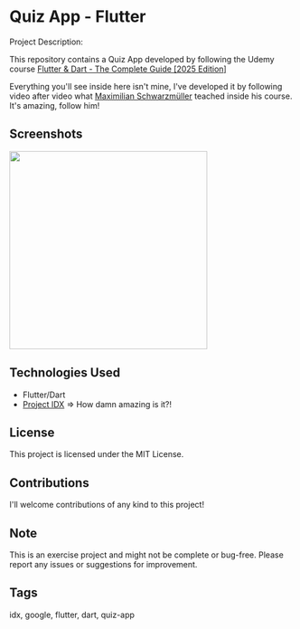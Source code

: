# Quiz App - Flutter

Project Description:

This repository contains a Quiz App developed by following the Udemy course <a target="_blank" href="https://www.udemy.com/course/learn-flutter-dart-to-build-ios-android-apps/">Flutter & Dart - The Complete Guide [2025 Edition]</a>

Everything you'll see inside here isn't mine, I've developed it by following video after video what <a target="_blank" href="https://www.udemy.com/user/maximilian-schwarzmuller/">Maximilian Schwarzmüller</a> teached inside his course.<br>
It's amazing, follow him!

## Screenshots

<img src="https://github.com/user-attachments/assets/a2e90637-112c-4766-869a-de1a7fbc5234" width="350px">

## Technologies Used

- Flutter/Dart
- <a target="_blank" href="https://idx.google.com/">Project IDX</a> => How damn amazing is it?!

## License

This project is licensed under the MIT License.

## Contributions

I'll welcome contributions of any kind to this project!

## Note

This is an exercise project and might not be complete or bug-free.
Please report any issues or suggestions for improvement.
## Tags

idx, google, flutter, dart, quiz-app
